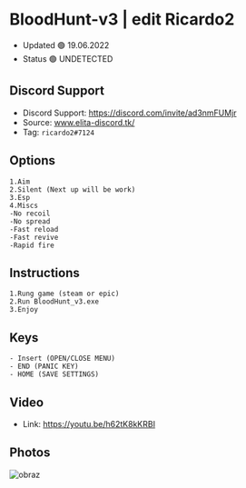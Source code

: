 # BloodHunt-v3 | edit Ricardo2

- Updated 🟢 19.06.2022
- Status 🟢 UNDETECTED

## Discord Support 

- Discord Support: https://discord.com/invite/ad3nmFUMjr
- Source: www.elita-discord.tk/
- Tag: `ricardo2#7124`

## Options
```
1.Aim
2.Silent (Next up will be work)
3.Esp
4.Miscs
-No recoil
-No spread
-Fast reload
-Fast revive
-Rapid fire
```

## Instructions
```
1.Rung game (steam or epic)
2.Run BloodHunt_v3.exe
3.Enjoy 
```

## Keys
```
- Insert (OPEN/CLOSE MENU) 
- END (PANIC KEY)
- HOME (SAVE SETTINGS)
```

## Video

- Link: https://youtu.be/h62tK8kKRBI

## Photos
![obraz](https://user-images.githubusercontent.com/39122430/174461294-1446013b-da9b-4398-9257-0661fb1045fc.png)
